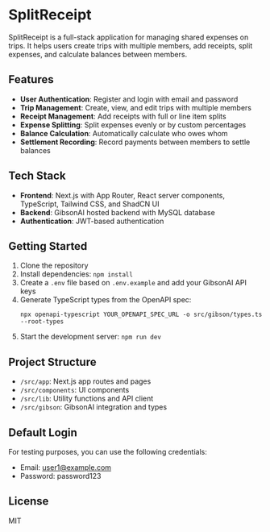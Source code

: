 # SplitReceipt

SplitReceipt is a full-stack application for managing shared expenses on trips. It helps users create trips with multiple members, add receipts, split expenses, and calculate balances between members.

## Features

- **User Authentication**: Register and login with email and password
- **Trip Management**: Create, view, and edit trips with multiple members
- **Receipt Management**: Add receipts with full or line item splits
- **Expense Splitting**: Split expenses evenly or by custom percentages
- **Balance Calculation**: Automatically calculate who owes whom
- **Settlement Recording**: Record payments between members to settle balances

## Tech Stack

- **Frontend**: Next.js with App Router, React server components, TypeScript, Tailwind CSS, and ShadCN UI
- **Backend**: GibsonAI hosted backend with MySQL database
- **Authentication**: JWT-based authentication

## Getting Started

1. Clone the repository
2. Install dependencies: `npm install`
3. Create a `.env` file based on `.env.example` and add your GibsonAI API keys
4. Generate TypeScript types from the OpenAPI spec:
   ```
   npx openapi-typescript YOUR_OPENAPI_SPEC_URL -o src/gibson/types.ts --root-types
   ```
5. Start the development server: `npm run dev`

## Project Structure

- `/src/app`: Next.js app routes and pages
- `/src/components`: UI components
- `/src/lib`: Utility functions and API client
- `/src/gibson`: GibsonAI integration and types

## Default Login

For testing purposes, you can use the following credentials:
- Email: user1@example.com
- Password: password123

## License

MIT